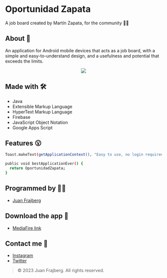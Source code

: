 # Oportunidad Zapata
A job board created by Martín Zapata, for the community 💼🤝

## About 🤔
An application for Android mobile devices that acts as a job board, with a simple and easy-to-understand design, and a usefulness and potential that exceeds the limits.

<p align="center">
  <img src=https://github.com/juanfrajberg/OportunidadZapata/assets/76226647/7295cf18-d22a-492a-bf2d-7e7a066aba25"/>
</p>

## Made with 🛠
- Java
- Extensible Markup Language
- HyperText Markup Language
- Firebase
- JavaScript Object Notation
- Google Apps Script

## Features 😮
```sh
Toast.makeText(getApplicationContext(), "Easy to use, no login required, secure and available for everyone!", Toast.LENGTH_SHORT).show();

public void bestApplicationEver() {
  return OportunidadZapata;
}
```

## Programmed by 👨‍💻
- [Juan Frajberg]

## Download the app 📱
- [MediaFire link]

## Contact me 👋
- [Instagram]
- [Twitter]

> © 2023 Juan Frajberg. All rights reserved.

[//]: # (URLs used in this document)
[Juan Frajberg]: <https://github.com/juanfrajberg>
[MediaFire link]: <https://www.mediafire.com/file/gzsn8cyincsi8zo/Oportunidad_Zapata.apk/file>
[Instagram]: <https://instagram.com/juanfrajberg>
[Twitter]: <https://twitter.com/juanfrajberg>
